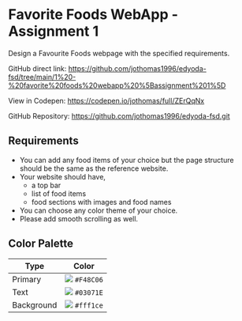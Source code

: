 # Favorite Foods WebApp - Assignment 1

Design a Favourite Foods webpage with the specified requirements.

GitHub direct link: https://github.com/jothomas1996/edyoda-fsd/tree/main/1%20-%20favorite%20foods%20webapp%20%5Bassignment%201%5D

View in Codepen: https://codepen.io/jothomas/full/ZErQqNx

GitHub Repository: https://github.com/jothomas1996/edyoda-fsd.git

## Requirements

<ul>
	<li>You can add any food items of your choice but the page structure should be the same as the reference website.</li>
	<li>Your website should have,
		<ul>
			<li>a top bar</li>
			<li>list of food items</li>
			<li>food sections with images and food names</li>
		</ul>
	<li>You can choose any color theme of your choice.</li>
	<li>Please add smooth scrolling as well.</li>
</ul>

## Color Palette

| Type | Color |
| --- | --- |
| Primary | <img src="https://via.placeholder.com/20/F48C06?text=+"> `#F48C06` |
| Text | <img src="https://via.placeholder.com/20/03071E?text=+"> `#03071E` |
| Background | <img src="https://via.placeholder.com/20/fff1ce?text=+"> `#fff1ce` |